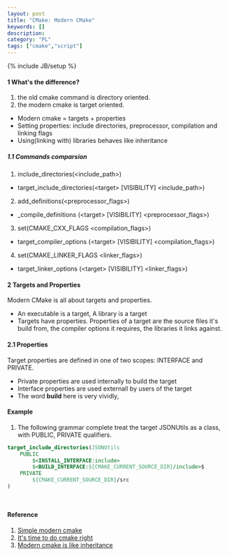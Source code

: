 ```yaml
--- 
layout: post 
title: "CMake: Modern CMake" 
keywords: [] 
description: 
category: "PL"
tags: ["cmake","script"] 
--- 
```

{% include JB/setup %}


#### 1 What's the difference?
1. the old cmake command is directory oriented.
2. the modern cmake is target oriented.
- Modern cmake = targets + properties
- Setting properties: include directories, preprocessor, compilation and linking flags
- Using(linking with) libraries behaves like inheritance



##### 1.1  Commands comparsion
1. include\_directories(\<include\_path\>)   
-   target\_include\_directories(\<target\> \[VISIBILITY\] \<include\_path\>)

2. add\_definitions(\<preprocessor\_flags\>) 
- \_compile\_definitions (\<target\> \[VISIBILITY\] \<preprocessor\_flags\>)

3. set(CMAKE\_CXX\_FLAGS \<compilation\_flags\>) 
- target\_compiler\_options (\<target\> \[VISIBILITY\] \<compilation\_flags\>)

4. set(CMAKE\_LINKER\_FLAGS \<linker\_flags\>) 
- target\_linker\_options (\<target\> \[VISIBILITY\] \<linker\_flags\>)

#### 2 Targets and Properties
Modern CMake is all about targets and properties.
- An executable is a target, A library is a target
- Targets have properties. Properties of a target are the source files it's
  build from, the compiler options it requires, the libraries it links against.

#### 2.1 Properties
Target properties are defined in one of two scopes: INTERFACE and PRIVATE.
- Private properties are used internally to build the target
- Interface properties are used externall by users of the target
- The word **build** here is very vividly, 



#### Example
1. The following grammar complete treat the target JSONUtils as a class, with
   PUBLIC, PRIVATE qualifiers.

```cmake
target_include_directories(JSONUtils
	PUBLIC
		$<INSTALL_INTERFACE:include>
		$<BUILD_INTERFACE:${CMAKE_CURRENT_SOURCE_DIR}/include>$
	PRIVATE
		${CMAKE_CURRENT_SOURCE_DIR}/src
)

	
```



#### Reference
1. [Simple modern cmake](https://levelup.gitconnected.com/simple-modern-cmake-tutorial-b0c1c362cd2c)
2. [It's time to do cmake right](https://pabloariasal.github.io/2018/02/19/its-time-to-do-cmake-right/)
3. [Modern cmake is like inheritance](https://kubasejdak.com/modern-cmake-is-like-inheritance)

